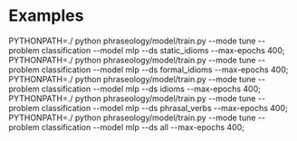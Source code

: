 # Examples

PYTHONPATH=./ python phraseology/model/train.py --mode tune --problem classification --model mlp --ds static_idioms --max-epochs 400;
PYTHONPATH=./ python phraseology/model/train.py --mode tune --problem classification --model mlp --ds formal_idioms --max-epochs 400;
PYTHONPATH=./ python phraseology/model/train.py --mode tune --problem classification --model mlp --ds idioms --max-epochs 400;
PYTHONPATH=./ python phraseology/model/train.py --mode tune --problem classification --model mlp --ds phrasal_verbs --max-epochs 400;
PYTHONPATH=./ python phraseology/model/train.py --mode tune --problem classification --model mlp --ds all --max-epochs 400;